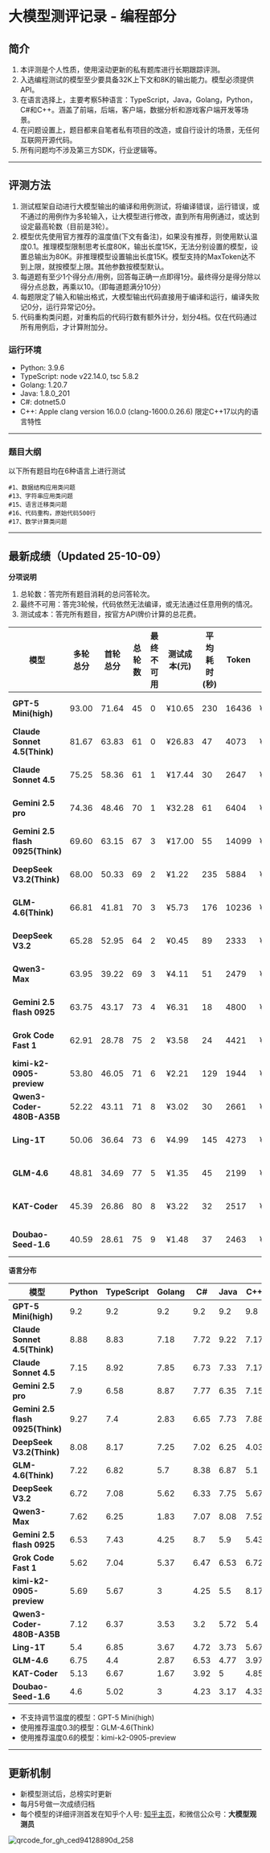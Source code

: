 
# 大模型测评记录 - 编程部分

## 简介
1. 本评测是个人性质，使用滚动更新的私有题库进行长期跟踪评测。
2. 入选编程测试的模型至少要具备32K上下文和8K的输出能力。模型必须提供API。
3. 在语言选择上，主要考察5种语言：TypeScript，Java，Golang，Python，C#和C++。涵盖了前端，后端，客户端，数据分析和游戏客户端开发等场景。
4. 在问题设置上，题目都来自笔者私有项目的改造，或自行设计的场景，无任何互联网开源代码。
5. 所有问题均不涉及第三方SDK，行业逻辑等。

---

## 评测方法
1. 测试框架自动进行大模型输出的编译和用例测试，将编译错误，运行错误，或不通过的用例作为多轮输入，让大模型进行修改，直到所有用例通过，或达到设定最高轮数（目前是3轮）。
2. 模型优先使用官方推荐的温度值(下文有备注)，如果没有推荐，则使用默认温度0.1。推理模型限制思考长度80K，输出长度15K，无法分别设置的模型，设置总输出为80K。非推理模型设置输出长度15K。模型支持的MaxToken达不到上限，就按模型上限。其他参数按模型默认。
3. 每道题有至少1个得分点/用例，回答每正确一点即得1分。最终得分是得分除以得分点总数，再乘以10。（即每道题满分10分）
4. 每题限定了输入和输出格式，大模型输出代码直接用于编译和运行，编译失败记0分，运行异常记0分。
5. 代码重构类问题，对重构后的代码行数有额外计分，划分4档。仅在代码通过所有用例后，才计算附加分。

### 运行环境
* Python: 3.9.6
* TypeScript: node v22.14.0,  tsc  5.8.2
* Golang: 1.20.7
* Java: 1.8.0_201
* C#: dotnet5.0
* C++: Apple clang version 16.0.0 (clang-1600.0.26.6) 限定C++17以内的语言特性
---
### 题目大纲
以下所有题目均在6种语言上进行测试
```
#1、数据结构应用类问题
#13、字符串应用类问题
#15、语言迁移类问题
#16、代码重构，原始代码500行
#17、数学计算类问题
```
---
## 最新成绩（Updated 25-10-09）

**分项说明**
1. 总轮数：答完所有题目消耗的总问答轮次。
2. 最终不可用：答完3轮候，代码依然无法编译，或无法通过任意用例的情况。
3. 测试成本：答完所有题目，按官方API牌价计算的总花费。

| **模型**                           | **多轮总分** | **首轮总分** | **总轮数** | **最终不可用** | **测试成本(元)** | **平均耗时(秒)** | **Token** | **价格(元/百万)** | **发布时间** |
|----------------------------------|----------|----------|---------|-----------|-------------|-------------|-----------|--------------|----------|
| **GPT-5 Mini(high)**             | 93.00    | 71.64    | 45      | 0         | ¥10.65      | 230         | 16436     | ¥14.4        | 25-08-07 |
| **Claude Sonnet 4.5(Think)**     | 81.67    | 63.83    | 61      | 0         | ¥26.83      | 47          | 4073      | ¥108.0       | 25-09-29 |
| **Claude Sonnet 4.5**            | 75.25    | 58.36    | 61      | 1         | ¥17.44      | 30          | 2647      | ¥108.0       | 25-09-29 |
| **Gemini 2.5 pro**               | 74.36    | 48.46    | 70      | 1         | ¥32.28      | 61          | 6404      | ¥72.0        | 25-06-05 |
| **Gemini 2.5 flash 0925(Think)** | 69.60    | 63.15    | 67      | 3         | ¥17.00      | 55          | 14099     | ¥18.0        | 25-09-25 |
| **DeepSeek V3.2(Think)**         | 68.00    | 50.33    | 69      | 2         | ¥1.22       | 235         | 5884      | ¥3.0         | 25-08-19 |
| **GLM-4.6(Think)**               | 66.81    | 41.81    | 70      | 3         | ¥5.73       | 176         | 10236     | ¥8.0         | 25-09-30 |
| **DeepSeek V3.2**                | 65.28    | 52.95    | 64      | 2         | ¥0.45       | 89          | 2333      | ¥3.0         | 25-08-19 |
| **Qwen3-Max**                    | 63.95    | 39.22    | 69      | 3         | ¥4.11       | 51          | 2479      | ¥24.0        | 25-09-24 |
| **Gemini 2.5 flash 0925**        | 63.75    | 43.17    | 73      | 4         | ¥6.31       | 18          | 4800      | ¥18.0        | 25-09-25 |
| **Grok Code Fast 1**             | 62.91    | 28.78    | 75      | 2         | ¥3.58       | 24          | 4421      | ¥10.8        | 25-08-27 |
| **kimi-k2-0905-preview**         | 53.80    | 46.05    | 71      | 6         | ¥2.21       | 129         | 1944      | ¥16.0        | 25-09-05 |
| **Qwen3-Coder-480B-A35B**        | 52.22    | 43.11    | 71      | 8         | ¥3.02       | 30          | 2661      | ¥16.0        | 25-07-22 |
| **Ling-1T**                      | 50.06    | 36.64    | 73      | 6         | ¥4.99       | 145         | 4273      | ¥16.0        | 25-10-09 |
| **GLM-4.6**                      | 48.81    | 34.69    | 77      | 5         | ¥1.35       | 45          | 2199      | ¥8.0         | 25-09-30 |
| **KAT-Coder**                    | 45.39    | 26.86    | 80      | 8         | ¥3.22       | 32          | 2517      | ¥16.0        | 25-09-26 |
| **Doubao-Seed-1.6**              | 40.59    | 28.61    | 75      | 9         | ¥1.48       | 37          | 2463      | ¥8.0         | 25-06-11 |


**语言分布**

| **模型**                           | **Python** | **TypeScript** | **Golang** | **C#** | **Java** | **C++** |
|----------------------------------|------------|----------------|------------|--------|----------|---------|
| **GPT-5 Mini(high)**             | 9.2        | 9.2            | 9.2        | 9.2    | 9.2      | 9.8     |
| **Claude Sonnet 4.5(Think)**     | 8.88       | 8.83           | 7.18       | 7.72   | 9.22     | 7.17    |
| **Claude Sonnet 4.5**            | 7.15       | 8.92           | 7.85       | 6.73   | 7.33     | 7.17    |
| **Gemini 2.5 pro**               | 7.9        | 6.58           | 8.87       | 7.77   | 6.35     | 7.15    |
| **Gemini 2.5 flash 0925(Think)** | 9.27       | 7.4            | 2.83       | 6.65   | 7.73     | 7.88    |
| **DeepSeek V3.2(Think)**         | 8.08       | 8.17           | 7.25       | 7.02   | 6.25     | 4.03    |
| **GLM-4.6(Think)**               | 7.22       | 6.82           | 5.7        | 8.38   | 6.87     | 5.1     |
| **DeepSeek V3.2**                | 6.72       | 7.08           | 5.62       | 6.33   | 7.75     | 5.67    |
| **Qwen3-Max**                    | 7.62       | 6.25           | 1.83       | 7.07   | 8.08     | 7.52    |
| **Gemini 2.5 flash 0925**        | 6.53       | 7.43           | 4.25       | 8.7    | 5.9      | 5.43    |
| **Grok Code Fast 1**             | 5.62       | 7.04           | 5.37       | 6.47   | 6.53     | 6.72    |
| **kimi-k2-0905-preview**         | 5.69       | 5.67           | 3          | 4.25   | 5.5      | 8.17    |
| **Qwen3-Coder-480B-A35B**        | 7.12       | 6.37           | 3.53       | 3.2    | 5.72     | 5.4     |
| **Ling-1T**                      | 5.4        | 6.85           | 3.67       | 4.72   | 3.73     | 5.67    |
| **GLM-4.6**                      | 6.75       | 4.4            | 2.87       | 6.53   | 4.77     | 3.97    |
| **KAT-Coder**                    | 5.13       | 6.67           | 1.67       | 3.92   | 5        | 4.85    |
| **Doubao-Seed-1.6**              | 4.6        | 5.02           | 3          | 4.23   | 3.17     | 4.33    |


* 不支持调节温度的模型：GPT-5 Mini(high)
* 使用推荐温度0.3的模型：GLM-4.6(Think)
* 使用推荐温度0.6的模型：kimi-k2-0905-preview
---

## 更新机制
* 新模型测试后，总榜实时更新
* 每月5号做一次成绩归档
* 每个模型的详细评测首发在知乎个人号: [知乎主页](https://www.zhihu.com/people/toyama)，和微信公众号：**大模型观测员**

![qrcode_for_gh_ced94128890d_258](https://github.com/user-attachments/assets/c624c1db-7821-4f45-98da-5fac0bc34f4d)



